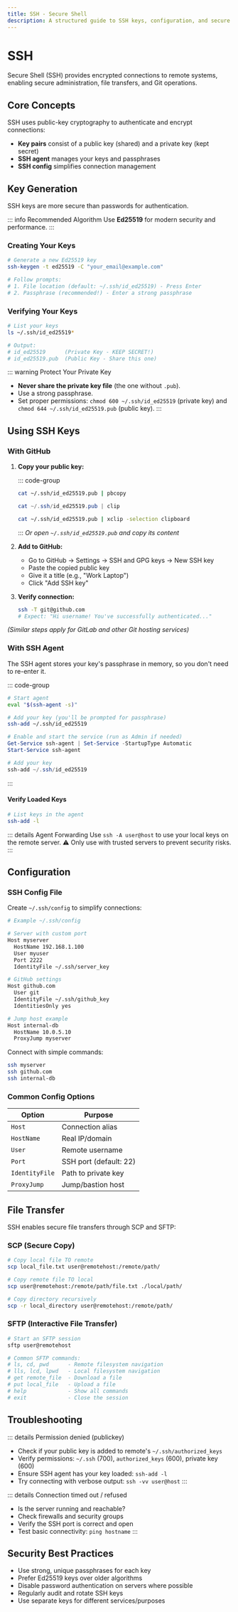 ```yaml
---
title: SSH - Secure Shell
description: A structured guide to SSH keys, configuration, and secure remote access
---
```


# SSH <Badge type="info" text="Security" />

Secure Shell (SSH) provides encrypted connections to remote systems, enabling secure administration, file transfers, and Git operations.

## Core Concepts

SSH uses public-key cryptography to authenticate and encrypt connections:

- **Key pairs** consist of a public key (shared) and a private key (kept secret)
- **SSH agent** manages your keys and passphrases
- **SSH config** simplifies connection management

## Key Generation <Badge type="tip" text="Essential" />

SSH keys are more secure than passwords for authentication.

::: info Recommended Algorithm
Use **Ed25519** for modern security and performance.
:::

### Creating Your Keys

```bash
# Generate a new Ed25519 key
ssh-keygen -t ed25519 -C "your_email@example.com"

# Follow prompts:
# 1. File location (default: ~/.ssh/id_ed25519) - Press Enter
# 2. Passphrase (recommended!) - Enter a strong passphrase
```

### Verifying Your Keys

```bash
# List your keys
ls ~/.ssh/id_ed25519*

# Output:
# id_ed25519      (Private Key - KEEP SECRET!)
# id_ed25519.pub  (Public Key - Share this one)
```

::: warning Protect Your Private Key

- **Never share the private key file** (the one without `.pub`).
- Use a strong passphrase.
- Set proper permissions: `chmod 600 ~/.ssh/id_ed25519` (private key) and `chmod 644 ~/.ssh/id_ed25519.pub` (public key).
  :::

## Using SSH Keys

### With GitHub <Badge type="info" text="Common" />

1.  **Copy your public key:**

    ::: code-group

    ```bash [macOS]
    cat ~/.ssh/id_ed25519.pub | pbcopy
    ```

    ```powershell [Windows (Git Bash/WSL)]
    cat ~/.ssh/id_ed25519.pub | clip
    ```

    ```bash Linux
    cat ~/.ssh/id_ed25519.pub | xclip -selection clipboard
    ```

    :::
    _Or open `~/.ssh/id_ed25519.pub` and copy its content_

2.  **Add to GitHub:**

    - Go to GitHub → Settings → SSH and GPG keys → New SSH key
    - Paste the copied public key
    - Give it a title (e.g., "Work Laptop")
    - Click "Add SSH key"

3.  **Verify connection:**

    ```bash
    ssh -T git@github.com
    # Expect: "Hi username! You've successfully authenticated..."
    ```

_(Similar steps apply for GitLab and other Git hosting services)_

### With SSH Agent <Badge type="tip" text="Convenience" />

The SSH agent stores your key's passphrase in memory, so you don't need to re-enter it.

::: code-group

```bash [Linux/macOS Setup]
# Start agent
eval "$(ssh-agent -s)"

# Add your key (you'll be prompted for passphrase)
ssh-add ~/.ssh/id_ed25519
```

```powershell [Windows Setup]
# Enable and start the service (run as Admin if needed)
Get-Service ssh-agent | Set-Service -StartupType Automatic
Start-Service ssh-agent

# Add your key
ssh-add ~/.ssh/id_ed25519
```

:::

#### Verify Loaded Keys

```bash
# List keys in the agent
ssh-add -l
```

::: details Agent Forwarding
Use `ssh -A user@host` to use your local keys on the remote server.
⚠️ Only use with trusted servers to prevent security risks.
:::

## Configuration

### SSH Config File <Badge type="tip" text="Efficiency" />

Create `~/.ssh/config` to simplify connections:

```bash
# Example ~/.ssh/config

# Server with custom port
Host myserver
  HostName 192.168.1.100
  User myuser
  Port 2222
  IdentityFile ~/.ssh/server_key

# GitHub settings
Host github.com
  User git
  IdentityFile ~/.ssh/github_key
  IdentitiesOnly yes

# Jump host example
Host internal-db
  HostName 10.0.5.10
  ProxyJump myserver
```

Connect with simple commands:

```bash
ssh myserver
ssh github.com
ssh internal-db
```

### Common Config Options

| Option         | Purpose                |
| -------------- | ---------------------- |
| `Host`         | Connection alias       |
| `HostName`     | Real IP/domain         |
| `User`         | Remote username        |
| `Port`         | SSH port (default: 22) |
| `IdentityFile` | Path to private key    |
| `ProxyJump`    | Jump/bastion host      |

## File Transfer

SSH enables secure file transfers through SCP and SFTP:

### SCP (Secure Copy)

```bash
# Copy local file TO remote
scp local_file.txt user@remotehost:/remote/path/

# Copy remote file TO local
scp user@remotehost:/remote/path/file.txt ./local/path/

# Copy directory recursively
scp -r local_directory user@remotehost:/remote/path/
```

### SFTP (Interactive File Transfer)

```bash
# Start an SFTP session
sftp user@remotehost

# Common SFTP commands:
# ls, cd, pwd      - Remote filesystem navigation
# lls, lcd, lpwd   - Local filesystem navigation
# get remote_file  - Download a file
# put local_file   - Upload a file
# help             - Show all commands
# exit             - Close the session
```

## Troubleshooting <Badge type="warning" text="Common Issues" />

::: details Permission denied (publickey)

- Check if your public key is added to remote's `~/.ssh/authorized_keys`
- Verify permissions: `~/.ssh` (700), `authorized_keys` (600), private key (600)
- Ensure SSH agent has your key loaded: `ssh-add -l`
- Try connecting with verbose output: `ssh -vv user@host`
  :::

::: details Connection timed out / refused

- Is the server running and reachable?
- Check firewalls and security groups
- Verify the SSH port is correct and open
- Test basic connectivity: `ping hostname`
  :::

## Security Best Practices

- Use strong, unique passphrases for each key
- Prefer Ed25519 keys over older algorithms
- Disable password authentication on servers where possible
- Regularly audit and rotate SSH keys
- Use separate keys for different services/purposes
